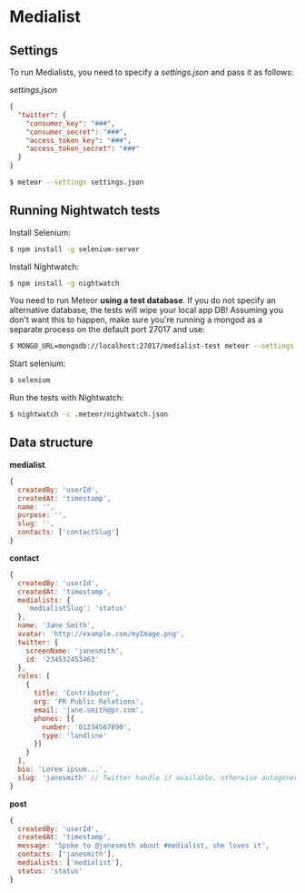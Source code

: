 # Medialist

## Settings

To run Medialists, you need to specify a *settings.json* and pass it as follows:

*settings.json*
```json
{
  "twitter": {
    "consumer_key": "###",
    "consumer_secret": "###",
    "access_token_key": "###",
    "access_token_secret": "###"
  }
}
```

```sh
$ meteor --settings settings.json
```

## Running Nightwatch tests

Install Selenium:

```sh
$ npm install -g selenium-server
```

Install Nightwatch:

```sh
$ npm install -g nightwatch
```

You need to run Meteor **using a test database**.  If you do not specify an alternative database, the tests will wipe your local app DB!  Assuming you don't want this to happen, make sure you're running a mongod as a separate process on the default port 27017 and use:

```sh
$ MONGO_URL=mongodb://localhost:27017/medialist-test meteor --settings settings.json
```

Start selenium:

```sh
$ selenium
```

Run the tests with Nightwatch:

```sh
$ nightwatch -c .meteor/nightwatch.json
```

## Data structure

**medialist**

```js
{
  createdBy: 'userId',
  createdAt: 'timestamp',
  name: '',
  purpose: '',
  slug: '',
  contacts: ['contactSlug']
}
```


**contact**

```js
{
  createdBy: 'userId',
  createdAt: 'timestamp',
  medialists: {
    'medialistSlug': 'status'
  },
  name: 'Jane Smith',
  avatar: 'http://example.com/myImage.png',
  twitter: {
    screenName: 'janesmith',
    id: '234532453463'
  },
  roles: [
    {
      title: 'Contributor',
      org: 'PR Public Relations',
      email: 'jane.smith@pr.com',
      phones: [{
        number: '01234567890',
        type: 'landline'
      }]
    }
  ],
  bio: 'Lorem ipsum...',
  slug: 'janesmith' // Twitter handle if available, otherwise autogenerated
}
```

**post**

```js
{
  createdBy: 'userId',
  createdAt: 'timestamp',
  message: 'Spoke to @janesmith about #medialist, she loves it',
  contacts: ['janesmith'],
  medialists: ['medialist'],
  status: 'status'
}
```
